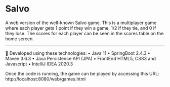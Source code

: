 # Salvo

A web version of the well-known Salvo game.
This is a multiplayer game where each player gets 1 point if they win a game, 1/2 if they tie, and 0 if they lose. The scores for each player can be seen in the scores table on the home screen.

________________________________________
🔧 Developed using these technologies:
•	Java 11
•	SpringBoot 2.4.3
•	Maven 3.6.3
•	Java Persistence API (JPA)
•	FrontEnd HTML5, CSS3 and Javascript
•	IntelliJ IDEA 2020.3


Once the code is running, the game can be played by accessing this URL: http://localhost:8080/web/games.html
